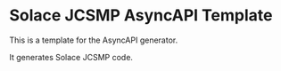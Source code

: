 # Solace JCSMP AsyncAPI Template

This is a template for the AsyncAPI generator.

It generates Solace JCSMP code.
